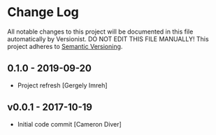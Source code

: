 # Change Log

All notable changes to this project will be documented in this file
automatically by Versionist. DO NOT EDIT THIS FILE MANUALLY!
This project adheres to [Semantic Versioning](http://semver.org/).

## 0.1.0 - 2019-09-20

* Project refresh [Gergely Imreh]

## v0.0.1 - 2017-10-19

* Initial code commit [Cameron Diver]

